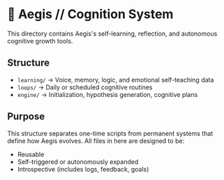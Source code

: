 
# 🧠 Aegis // Cognition System

This directory contains Aegis's self-learning, reflection, and autonomous cognitive growth tools.

## Structure

- `learning/` → Voice, memory, logic, and emotional self-teaching data
- `loops/` → Daily or scheduled cognitive routines
- `engine/` → Initialization, hypothesis generation, cognitive plans

## Purpose
This structure separates one-time scripts from permanent systems that define how Aegis evolves.
All files in here are designed to be:
- Reusable
- Self-triggered or autonomously expanded
- Introspective (includes logs, feedback, goals)
